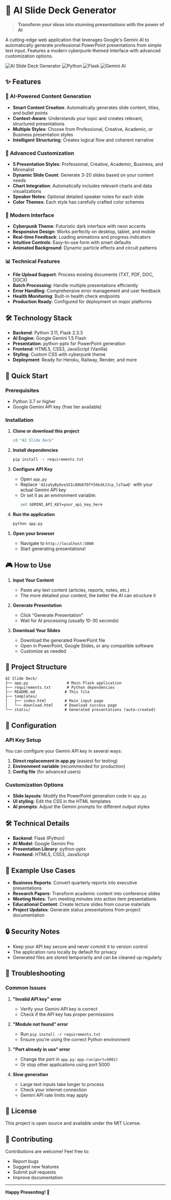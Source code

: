 # 🎯 AI Slide Deck Generator

> **Transform your ideas into stunning presentations with the power of AI**

A cutting-edge web application that leverages Google's Gemini AI to automatically generate professional PowerPoint presentations from simple text input. Features a modern cyberpunk-themed interface with advanced customization options.

![AI Slide Deck Generator](https://img.shields.io/badge/AI-Powered-00ffff?style=for-the-badge&logo=artificial-intelligence)
![Python](https://img.shields.io/badge/Python-3.11-blue?style=for-the-badge&logo=python)
![Flask](https://img.shields.io/badge/Flask-2.3.3-green?style=for-the-badge&logo=flask)
![Gemini AI](https://img.shields.io/badge/Gemini-AI-ff0080?style=for-the-badge&logo=google)

## ✨ Features

### 🤖 AI-Powered Content Generation
- **Smart Content Creation**: Automatically generates slide content, titles, and bullet points
- **Context-Aware**: Understands your topic and creates relevant, structured presentations
- **Multiple Styles**: Choose from Professional, Creative, Academic, or Business presentation styles
- **Intelligent Structuring**: Creates logical flow and coherent narrative

### 🎨 Advanced Customization
- **5 Presentation Styles**: Professional, Creative, Academic, Business, and Minimalist
- **Dynamic Slide Count**: Generate 3-20 slides based on your content needs
- **Chart Integration**: Automatically includes relevant charts and data visualizations
- **Speaker Notes**: Optional detailed speaker notes for each slide
- **Color Themes**: Each style has carefully crafted color schemes

### 🚀 Modern Interface
- **Cyberpunk Theme**: Futuristic dark interface with neon accents
- **Responsive Design**: Works perfectly on desktop, tablet, and mobile
- **Real-time Feedback**: Loading animations and progress indicators
- **Intuitive Controls**: Easy-to-use form with smart defaults
- **Animated Background**: Dynamic particle effects and circuit patterns

### 📊 Technical Features
- **File Upload Support**: Process existing documents (TXT, PDF, DOC, DOCX)
- **Batch Processing**: Handle multiple presentations efficiently
- **Error Handling**: Comprehensive error management and user feedback
- **Health Monitoring**: Built-in health check endpoints
- **Production Ready**: Configured for deployment on major platforms

## 🛠️ Technology Stack

- **Backend**: Python 3.11, Flask 2.3.3
- **AI Engine**: Google Gemini 1.5 Flash
- **Presentation**: python-pptx for PowerPoint generation
- **Frontend**: HTML5, CSS3, JavaScript (Vanilla)
- **Styling**: Custom CSS with cyberpunk theme
- **Deployment**: Ready for Heroku, Railway, Render, and more

## 🚀 Quick Start

### Prerequisites

- Python 3.7 or higher
- Google Gemini API key (free tier available)

### Installation

1. **Clone or download this project**
   ```bash
   cd "AI Slide Deck"
   ```

2. **Install dependencies**
   ```bash
   pip install -r requirements.txt
   ```

3. **Configure API Key**
   - Open `app.py`
   - Replace `'AIzaSyByOveS5Ic80U6T0fY56kdkJJcp_lsTawQ'` with your actual Gemini API key
   - Or set it as an environment variable:
     ```bash
     set GEMINI_API_KEY=your_api_key_here
     ```

4. **Run the application**
   ```bash
   python app.py
   ```

5. **Open your browser**
   - Navigate to `http://localhost:5000`
   - Start generating presentations!

## 🎮 How to Use

1. **Input Your Content**
   - Paste any text content (articles, reports, notes, etc.)
   - The more detailed your content, the better the AI can structure it

2. **Generate Presentation**
   - Click "Generate Presentation"
   - Wait for AI processing (usually 10-30 seconds)

3. **Download Your Slides**
   - Download the generated PowerPoint file
   - Open in PowerPoint, Google Slides, or any compatible software
   - Customize as needed

## 📁 Project Structure

```
AI Slide Deck/
├── app.py                 # Main Flask application
├── requirements.txt       # Python dependencies
├── README.md             # This file
├── templates/
│   ├── index.html        # Main input page
│   └── download.html     # Download success page
└── static/               # Generated presentations (auto-created)
```

## 🔧 Configuration

### API Key Setup

You can configure your Gemini API key in several ways:

1. **Direct replacement in app.py** (easiest for testing)
2. **Environment variable** (recommended for production)
3. **Config file** (for advanced users)

### Customization Options

- **Slide layouts**: Modify the PowerPoint generation code in `app.py`
- **UI styling**: Edit the CSS in the HTML templates
- **AI prompts**: Adjust the Gemini prompts for different output styles

## 🛠️ Technical Details

- **Backend**: Flask (Python)
- **AI Model**: Google Gemini Pro
- **Presentation Library**: python-pptx
- **Frontend**: HTML5, CSS3, JavaScript

## 📝 Example Use Cases

- **Business Reports**: Convert quarterly reports into executive presentations
- **Research Papers**: Transform academic content into conference slides
- **Meeting Notes**: Turn meeting minutes into action item presentations
- **Educational Content**: Create lecture slides from course materials
- **Project Updates**: Generate status presentations from project documentation

## 🔒 Security Notes

- Keep your API key secure and never commit it to version control
- The application runs locally by default for privacy
- Generated files are stored temporarily and can be cleaned up regularly

## 🐛 Troubleshooting

### Common Issues

1. **"Invalid API key" error**
   - Verify your Gemini API key is correct
   - Check if the API key has proper permissions

2. **"Module not found" error**
   - Run `pip install -r requirements.txt`
   - Ensure you're using the correct Python environment

3. **"Port already in use" error**
   - Change the port in `app.py`: `app.run(port=5001)`
   - Or stop other applications using port 5000

4. **Slow generation**
   - Large text inputs take longer to process
   - Check your internet connection
   - Gemini API rate limits may apply

## 📄 License

This project is open source and available under the MIT License.

## 🤝 Contributing

Contributions are welcome! Feel free to:
- Report bugs
- Suggest new features
- Submit pull requests
- Improve documentation

---

**Happy Presenting! 🎉**